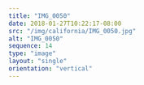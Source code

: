 ```yaml
---
title: "IMG_0050"
date: 2018-01-27T10:22:17-08:00
src: "/img/california/IMG_0050.jpg"
alt: "IMG_0050"
sequence: 14
type: "image"
layout: "single"
orientation: "vertical"
---
```


